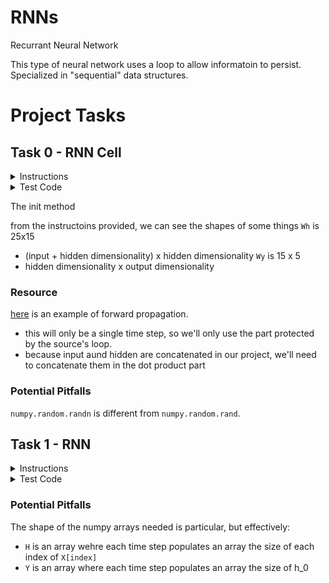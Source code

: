 # RNNs

Recurrant Neural Network

This type of neural network uses a loop to allow informatoin to persist. Specialized in "sequential" data structures.


# Project Tasks

## Task 0 - RNN Cell

<details>
    <summary>Instructions</summary>

Create the class `RNNCell` that represents a cell of a simple RNN:


* class constructor `def __init__(self, i, h, o):`

    * `i` is the dimensionality of the data

    * `h` is the dimensionality of the hidden state

    * `o` is the dimensionality of the outputs

    * Creates the public instance attributes `Wh`, `Wy`, `bh`, by that represent the weights and biases of the cell

        * `Wh` and `bh` are for the concatenated hidden state and input data

        * `Wy` and `by` are for the output

    * The weights should be initialized using a random normal distribution in the order listed above

    * The weights will be used on the right side for matrix multiplication

    * The biases should be initialized as zeros

&nbsp;

  * public instance method `def forward(self, h_prev, x_t):` that performs forward propagation for one time step

    * `x_t` is a `numpy.ndarray` of shape `(m, i)` that contains the data input for the cell

    * `m` is the batche size for the data

    * `h_prev` is a `numpy.ndarray` of shape `(m, h)` containing the previous hidden state

    * The output of the cell should use a softmax activation function

    * Returns: `h_next`, `y`

        * `h_next` is the next hidden state

        * `y` is the output of the cell

</details>


<details>
    <summary>Test Code</summary>
    $ cat 0-main.py
    #!/usr/bin/env python3

    import numpy as np
    RNNCell = __import__('0-rnn_cell').RNNCell

    np.random.seed(0)
    rnn_cell = RNNCell(10, 15, 5)
    print("Wh:", rnn_cell.Wh)
    print("Wy:", rnn_cell.Wy)
    print("bh:", rnn_cell.bh)
    print("by:", rnn_cell.by)
    rnn_cell.bh = np.random.randn(1, 15)
    rnn_cell.by = np.random.randn(1, 5)
    h_prev = np.random.randn(8, 15)
    x_t = np.random.randn(8, 10)
    h, y = rnn_cell.forward(h_prev, x_t)
    print(h.shape)
    print(h)
    print(y.shape)
    print(y)
    $ ./0-main.py
    Wh: [[ 1.76405235  0.40015721  0.97873798  2.2408932   1.86755799 -0.97727788
    0.95008842 -0.15135721 -0.10321885  0.4105985   0.14404357  1.45427351
    0.76103773  0.12167502  0.44386323]
    [ 0.33367433  1.49407907 -0.20515826  0.3130677  -0.85409574 -2.55298982
    0.6536186   0.8644362  -0.74216502  2.26975462 -1.45436567  0.04575852
    -0.18718385  1.53277921  1.46935877]
    [ 0.15494743  0.37816252 -0.88778575 -1.98079647 -0.34791215  0.15634897
    1.23029068  1.20237985 -0.38732682 -0.30230275 -1.04855297 -1.42001794
    -1.70627019  1.9507754  -0.50965218]
    [-0.4380743  -1.25279536  0.77749036 -1.61389785 -0.21274028 -0.89546656
    0.3869025  -0.51080514 -1.18063218 -0.02818223  0.42833187  0.06651722
    0.3024719  -0.63432209 -0.36274117]
    [-0.67246045 -0.35955316 -0.81314628 -1.7262826   0.17742614 -0.40178094
    -1.63019835  0.46278226 -0.90729836  0.0519454   0.72909056  0.12898291
    1.13940068 -1.23482582  0.40234164]
    [-0.68481009 -0.87079715 -0.57884966 -0.31155253  0.05616534 -1.16514984
    0.90082649  0.46566244 -1.53624369  1.48825219  1.89588918  1.17877957
    -0.17992484 -1.07075262  1.05445173]
    [-0.40317695  1.22244507  0.20827498  0.97663904  0.3563664   0.70657317
    0.01050002  1.78587049  0.12691209  0.40198936  1.8831507  -1.34775906
    -1.270485    0.96939671 -1.17312341]
    [ 1.94362119 -0.41361898 -0.74745481  1.92294203  1.48051479  1.86755896
    0.90604466 -0.86122569  1.91006495 -0.26800337  0.8024564   0.94725197
    -0.15501009  0.61407937  0.92220667]
    [ 0.37642553 -1.09940079  0.29823817  1.3263859  -0.69456786 -0.14963454
    -0.43515355  1.84926373  0.67229476  0.40746184 -0.76991607  0.53924919
    -0.67433266  0.03183056 -0.63584608]
    [ 0.67643329  0.57659082 -0.20829876  0.39600671 -1.09306151 -1.49125759
    0.4393917   0.1666735   0.63503144  2.38314477  0.94447949 -0.91282223
    1.11701629 -1.31590741 -0.4615846 ]
    [-0.06824161  1.71334272 -0.74475482 -0.82643854 -0.09845252 -0.66347829
    1.12663592 -1.07993151 -1.14746865 -0.43782004 -0.49803245  1.92953205
    0.94942081  0.08755124 -1.22543552]
    [ 0.84436298 -1.00021535 -1.5447711   1.18802979  0.31694261  0.92085882
    0.31872765  0.85683061 -0.65102559 -1.03424284  0.68159452 -0.80340966
    -0.68954978 -0.4555325   0.01747916]
    [-0.35399391 -1.37495129 -0.6436184  -2.22340315  0.62523145 -1.60205766
    -1.10438334  0.05216508 -0.739563    1.5430146  -1.29285691  0.26705087
    -0.03928282 -1.1680935   0.52327666]
    [-0.17154633  0.77179055  0.82350415  2.16323595  1.33652795 -0.36918184
    -0.23937918  1.0996596   0.65526373  0.64013153 -1.61695604 -0.02432612
    -0.73803091  0.2799246  -0.09815039]
    [ 0.91017891  0.31721822  0.78632796 -0.4664191  -0.94444626 -0.41004969
    -0.01702041  0.37915174  2.25930895 -0.04225715 -0.955945   -0.34598178
    -0.46359597  0.48148147 -1.54079701]
    [ 0.06326199  0.15650654  0.23218104 -0.59731607 -0.23792173 -1.42406091
    -0.49331988 -0.54286148  0.41605005 -1.15618243  0.7811981   1.49448454
    -2.06998503  0.42625873  0.67690804]
    [-0.63743703 -0.39727181 -0.13288058 -0.29779088 -0.30901297 -1.67600381
    1.15233156  1.07961859 -0.81336426 -1.46642433  0.52106488 -0.57578797
    0.14195316 -0.31932842  0.69153875]
    [ 0.69474914 -0.72559738 -1.38336396 -1.5829384   0.61037938 -1.18885926
    -0.50681635 -0.59631404 -0.0525673  -1.93627981  0.1887786   0.52389102
    0.08842209 -0.31088617  0.09740017]
    [ 0.39904635 -2.77259276  1.95591231  0.39009332 -0.65240858 -0.39095338
    0.49374178 -0.11610394 -2.03068447  2.06449286 -0.11054066  1.02017271
    -0.69204985  1.53637705  0.28634369]
    [ 0.60884383 -1.04525337  1.21114529  0.68981816  1.30184623 -0.62808756
    -0.48102712  2.3039167  -1.06001582 -0.1359497   1.13689136  0.09772497
    0.58295368 -0.39944903  0.37005589]
    [-1.30652685  1.65813068 -0.11816405 -0.6801782   0.66638308 -0.46071979
    -1.33425847 -1.34671751  0.69377315 -0.15957344 -0.13370156  1.07774381
    -1.12682581 -0.73067775 -0.38487981]
    [ 0.09435159 -0.04217145 -0.28688719 -0.0616264  -0.10730528 -0.71960439
    -0.81299299  0.27451636 -0.89091508 -1.15735526 -0.31229225 -0.15766702
    2.2567235  -0.70470028  0.94326072]
    [ 0.74718833 -1.18894496  0.77325298 -1.18388064 -2.65917224  0.60631952
    -1.75589058  0.45093446 -0.6840109   1.6595508   1.0685094  -0.4533858
    -0.68783761 -1.2140774  -0.44092263]
    [-0.2803555  -0.36469354  0.15670386  0.5785215   0.34965446 -0.76414392
    -1.43779147  1.36453185 -0.68944918 -0.6522936  -0.52118931 -1.84306955
    -0.477974   -0.47965581  0.6203583 ]
    [ 0.69845715  0.00377089  0.93184837  0.33996498 -0.01568211  0.16092817
    -0.19065349 -0.39484951 -0.26773354 -1.12801133  0.28044171 -0.99312361
    0.84163126 -0.24945858  0.04949498]]
    Wy: [[ 0.49383678  0.64331447 -1.57062341 -0.20690368  0.88017891]
    [-1.69810582  0.38728048 -2.25556423 -1.02250684  0.03863055]
    [-1.6567151  -0.98551074 -1.47183501  1.64813493  0.16422776]
    [ 0.56729028 -0.2226751  -0.35343175 -1.61647419 -0.29183736]
    [-0.76149221  0.85792392  1.14110187  1.46657872  0.85255194]
    [-0.59865394 -1.11589699  0.76666318  0.35629282 -1.76853845]
    [ 0.35548179  0.81451982  0.05892559 -0.18505367 -0.80764849]
    [-1.4465347   0.80029795 -0.30911444 -0.23346666  1.73272119]
    [ 0.68450111  0.370825    0.14206181  1.51999486  1.71958931]
    [ 0.92950511  0.58222459 -2.09460307  0.12372191 -0.13010695]
    [ 0.09395323  0.94304609 -2.73967717 -0.56931205  0.26990435]
    [-0.46684555 -1.41690611  0.86896349  0.27687191 -0.97110457]
    [ 0.3148172   0.82158571  0.00529265  0.8005648   0.07826018]
    [-0.39522898 -1.15942052 -0.08593077  0.19429294  0.87583276]
    [-0.11510747  0.45741561 -0.96461201 -0.78262916 -0.1103893 ]]
    bh: [[0. 0. 0. 0. 0. 0. 0. 0. 0. 0. 0. 0. 0. 0. 0.]]
    by: [[0. 0. 0. 0. 0.]]
    (8, 15)
    [[-0.99999848  0.99990248 -0.99996607 -0.99964416 -0.99988767  0.99908206
    -0.99245617  0.99774775  0.97661676 -0.99746223  0.99999904 -0.99058843
    -0.99202901 -0.99926176 -0.99999667]
    [-0.99268074  0.99986974 -0.9999067   0.26496763 -0.99999992  0.99365559
    0.99997865 -0.92923321  0.9999915   0.99999973 -0.99999416 -0.99999998
    0.99883056  0.99975776 -0.93935595]
    [-0.36902575  0.44492003 -0.99944275 -0.99995563 -0.99992097  0.99665852
    0.72379803 -0.99999326 -0.99999954  0.94773029 -0.97691994 -0.99977637
    0.99980692 -0.67651382 -0.99156369]
    [-0.39806064 -0.99999418 -0.99310123 -1.         -1.         -0.98585334
    -0.99999405 -0.86267795 -0.99999684  0.99762024  0.51839154 -0.99999769
    0.83558747 -0.9998692   0.58947407]
    [-0.99993686  0.99998677  0.81137977 -0.99854303 -0.99556855  0.99953662
    -0.85555078 -0.98745137  0.99413322 -0.85880888 -0.99999992 -0.99999995
    -0.99997633  0.99973741 -0.99869053]
    [-0.9950876   0.99994904 -0.25654338 -0.99954077 -0.90971218 -0.99698643
    0.89590124 -1.         -0.75081061 -0.99999017  0.96185436  0.99998106
    1.         -0.99885591  0.99871836]
    [ 0.99900693  0.99999998  0.99868214  1.          0.99999998  0.95036811
    0.98572661 -0.99999124  0.99999997  0.99999834 -0.99994008  0.99999994
    -0.84676252  0.9999987  -0.95978065]
    [-0.99696688 -0.999886    0.04534836 -0.9992306  -0.9739127   1.
    -0.99999982 -0.99999987 -0.99974037  0.55317951 -0.66867349  0.67942504
    0.99999786 -0.99988625 -0.70956345]]
    (8, 5)
    [[1.50328186e-01 1.29400413e-01 6.14354644e-02 2.35274383e-03
    6.56483193e-01]
    [9.94092370e-01 5.87047609e-04 4.90027791e-03 2.00413513e-04
    2.19891436e-04]
    [9.85207589e-01 2.78196514e-03 1.18935976e-02 1.11375379e-04
    5.47286326e-06]
    [9.97514909e-01 2.42656583e-03 1.15037301e-05 1.89191768e-06
    4.51297575e-05]
    [3.54722882e-02 4.82841223e-05 7.08650891e-01 2.04258139e-01
    5.15703974e-02]
    [7.82585179e-01 2.08891987e-01 6.72865883e-03 6.11072148e-04
    1.18310327e-03]
    [4.50921405e-01 9.84190850e-04 2.73752410e-02 4.67680649e-01
    5.30385145e-02]
    [3.37730695e-01 1.84532669e-05 6.57162397e-01 5.08562982e-03
    2.82459439e-06]]
    $
</details>


The init method

from the instructoins provided, we can see the shapes of some things
`Wh` is 25x15
* (input + hidden dimensionality) x hidden dimensionality
`Wy` is 15 x 5
* hidden dimensionality x output dimensionality

### Resource

[here](https://dev.to/kuthchi/understanding-and-implementing-recurrent-networks-rnns-from-scratch-in-python-46ec) is an example of forward propagation.
* this will only be a single time step, so we'll only use the part protected by the source's loop.
* because input aund hidden are concatenated in our project, we'll need to concatenate them in the dot product part

### Potential Pitfalls

`numpy.random.randn` is different from `numpy.random.rand`.

## Task 1 - RNN

<details>
    <summary>Instructions</summary>

Write the function `def rnn(rnn_cell, X, h_0):` that performs forward propagation for a simple RNN:

* `rnn_cell` is an instance of `RNNCell` that will be used for the forward propagation

* `X` is the data to be used, given as a numpy.ndarray of shape `(t, m, i)`

    * `t` is the maximum number of time steps

    * `m` is the batch size

    * `i` is the dimensionality of the data

* `h_0` is the initial hidden state, given as a `numpy.ndarray` of shape `(m, h)`

  * `h` is the dimensionality of the hidden state

* Returns: `H`, `Y`

    * `H` is a numpy.ndarray containing all of the hidden states

    * `Y` is a numpy.ndarray containing all of the outputs

</details>

<details>
    <summary>Test Code</summary>

```

$ cat 1-main.py
#!/usr/bin/env python3

import numpy as np
RNNCell = __import__('0-rnn_cell').RNNCell
rnn = __import__('1-rnn').rnn

np.random.seed(1)
rnn_cell = RNNCell(10, 15, 5)
rnn_cell.bh = np.random.randn(1, 15)
rnn_cell.by = np.random.randn(1, 5)
X = np.random.randn(6, 8, 10)
h_0 = np.zeros((8, 15))
H, Y = rnn(rnn_cell, X, h_0)
print(H.shape)
print(H)
print(Y.shape)
print(Y)
$ ./1-main.py
(7, 8, 15)
[[[ 0.          0.          0.          0.          0.
    0.          0.          0.          0.          0.
    0.          0.          0.          0.          0.        ]
  [ 0.          0.          0.          0.          0.
    0.          0.          0.          0.          0.
    0.          0.          0.          0.          0.        ]
  [ 0.          0.          0.          0.          0.
    0.          0.          0.          0.          0.
    0.          0.          0.          0.          0.        ]
  [ 0.          0.          0.          0.          0.
    0.          0.          0.          0.          0.
    0.          0.          0.          0.          0.        ]
  [ 0.          0.          0.          0.          0.
    0.          0.          0.          0.          0.
    0.          0.          0.          0.          0.        ]
  [ 0.          0.          0.          0.          0.
    0.          0.          0.          0.          0.
    0.          0.          0.          0.          0.        ]
  [ 0.          0.          0.          0.          0.
    0.          0.          0.          0.          0.
    0.          0.          0.          0.          0.        ]
  [ 0.          0.          0.          0.          0.
    0.          0.          0.          0.          0.
    0.          0.          0.          0.          0.        ]]

 [[ 0.28045646  0.31045845  0.99989202  0.99376927 -0.79365613
   -0.96748347  0.87706931  0.99999947  0.99994207  0.99846898
   -0.9998936  -0.99599063 -0.98354763  0.91448074 -0.99979356]
  [ 0.99999489  0.89822683  0.24147191 -0.9803711   0.97621493
   -0.98164731 -0.99994247  0.8986866  -0.99999887 -0.99143954
   -0.96021992  0.69187855  0.99995412 -0.99854789  0.96504703]
  [-0.99374166  0.02430002  0.99860303  0.4806379  -0.95292346
   -0.94778081  0.991254    0.99993389  0.99993849  0.99997438
    0.2696434  -0.99997511 -0.85786199  0.99935457 -0.89784401]
  [-0.99979182  0.02093496 -0.72250908  0.23679642  0.99706722
   -0.73430469  0.48017722 -0.99801748 -0.99338301 -0.76416571
    0.79033555  0.77277814  0.93892152  0.9979191   0.27925815]
  [-0.08989532  0.72431641 -0.9834093  -0.97786125  0.99273298
    0.0648553   0.84989032 -0.99598787  0.9715782  -0.99881274
   -0.99824865 -0.927426   -0.90669173 -0.99667088  0.22362337]
  [ 0.99999349  0.99907395 -0.7328029  -0.82304935 -0.99840166
    0.39011906 -0.97274826  0.93085651  0.96715781  0.99934149
   -0.89743926 -0.99989968  0.99999499 -0.9992797   0.99999925]
  [ 0.99888157  0.94903062  0.6019996  -0.75694962  0.9791763
   -0.99782011 -0.98474459  0.99223421 -0.13680496  0.99841024
   -0.84903426 -0.99979527  0.9954165  -0.98588104  0.98710578]
  [-0.94010273  0.97958914  0.98473426  0.99992105  0.9942734
   -0.99992946 -0.96419606  0.87329534 -0.99969588 -0.84355236
   -0.99990703 -0.15378654 -0.99639429  0.99933908 -0.99999999]]

 [[ 0.9815382   0.99975809 -0.99999611 -0.99889033  0.99999956
   -0.73199948 -0.99997184 -0.99999878 -0.99999997  0.16158584
   -0.12582106  0.57804071 -0.36649548 -0.96993281  0.99996427]
  [ 1.          0.96687647 -0.9999892  -0.99999959 -0.98924235
   -0.89048619 -0.81080926  0.99914494  0.9998444  -0.46987305
    0.99999997 -0.8528737   0.99999703  0.97480799  0.99999998]
  [ 0.42638934  0.99993147 -0.98858238  0.65298896 -0.89179354
    0.93632617 -0.99999792 -0.97639015 -0.98939696  0.99984502
   -0.99998672 -0.9923783  -0.99894376  0.99960725  0.99997181]
  [ 0.98772319 -0.96799441  0.99999999 -0.27872584  0.85383884
   -0.8958682   0.06974888  1.          0.9799729  -0.99885011
   -0.99699069  0.4808139   0.99999974 -0.99968142 -0.97519996]
  [ 0.9999942   0.9999832  -0.99083785 -0.99983663 -0.13661462
    0.99681593 -0.99955258 -0.99878508 -0.99999632  0.9837929
    0.95365885  0.71883932  0.99994997 -0.20605515  0.9860499 ]
  [-0.9997258  -0.70631316 -0.99997618 -0.79925605  0.76156785
   -0.99924321  0.99995866 -0.99999192 -0.99851465  0.99995641
    0.99999921 -0.99825848  0.56082086  0.99972991  0.99214777]
  [-0.97776349  0.98531597 -0.98603718 -0.99997529 -0.99877658
   -0.99846643  0.99990333  0.99998432  0.99999995  0.97310843
    0.99957781 -0.99999256 -0.9928038   0.99999749 -0.99971894]
  [-0.58848448  0.99999996  0.94813681 -0.99985365  0.9987632
   -0.99787217 -0.99999009  0.99999991 -0.70731186 -0.49599127
   -0.99999292 -0.53067278  0.4024293  -0.99915486 -0.67705857]]

 [[ 0.02159932 -0.05766207 -0.94671164 -0.99952243  0.99023373
   -0.99813696  0.98165231  0.95986812  0.73822398 -0.99979411
    0.99986866  0.91883766  0.9319941   0.90178918 -0.99832848]
  [ 0.99576182 -1.          0.86495505  0.98717356  0.14114621
   -0.97843701  1.         -0.60102639  0.99999885 -0.57861717
   -0.98868325 -0.99999997 -0.99999699 -0.69776196  0.99987619]
  [-0.55280313  0.99976263  0.99988335 -0.999997    0.99237028
   -0.99309361 -0.9999836   0.98585978  0.99983873  0.32184158
    0.99234585 -0.99995741 -0.047329   -0.99984502  0.79266748]
  [ 0.99980497  0.99998602 -0.99740112 -0.13760479  0.99965104
   -0.99999817 -0.87675883  0.49148907 -1.          0.7377697
    0.40436698  0.90998368  0.99989247  0.83571544 -0.95175215]
  [-0.99999984  0.74499587  0.11261136  0.99998851  0.66476238
   -0.99992827  0.77148665  0.84746372  0.72194754 -0.5670646
    0.99999972 -0.94629     0.99999989  0.97452966  0.88199388]
  [ 0.94859395  0.99983854  0.99197782  0.95895055  0.99796328
   -0.97890206 -0.99998505  0.95152523 -0.17100548 -0.89926769
   -0.99999915 -0.41555534  1.         -0.99957806 -0.99986577]
  [ 0.83180133  0.89324935 -0.99944177  0.99187644  0.99998602
   -0.99662278 -0.99993212 -0.64624145 -1.          0.35314965
   -0.99999639 -0.39302021 -0.99986923 -0.56620403  0.78013651]
  [-0.87272308  0.99999776 -0.99641196 -0.99995886  0.98727232
   -0.99997324 -0.99998595  0.99999381 -0.91757624 -0.98401138
   -0.99995904  0.98699872 -0.99999997  1.         -0.99999795]]

 [[ 0.99973886  0.99132092 -0.63798222  0.99999984  0.99763983
   -0.99770045  0.92359832  0.99950424 -0.99999996 -0.99924437
   -0.99987421  0.90362999  0.99997099 -0.99292097  0.99850743]
  [ 0.92764281 -0.44729884  0.53546242 -0.99999879 -0.91734635
    0.99976384 -0.05921623 -1.         -0.96364256  0.71184662
    0.99999792  0.33194123  0.62158957  0.99999966 -0.99126856]
  [-0.99984019  0.987753    0.99950054 -0.93855015 -0.97806637
   -0.99103239 -0.99987339  1.          0.94280891  0.99654101
    0.93116071 -0.99994871 -0.99995264  0.99999628 -0.99998721]
  [-0.95371495  0.94934198 -0.96334859  0.56366756  0.99989258
   -0.99999997  0.99999982  0.99995748  0.9996443  -0.99999822
   -0.99996934 -0.999464   -0.99960469  0.59891462  0.99636704]
  [-0.9996027  -0.30383752  0.99999901  0.92225063  0.84680583
    0.85076494  0.9549862   0.99629471  0.99996193 -0.92100452
   -0.99996395 -0.95870281 -0.31280611 -0.04465962 -0.93219184]
  [ 0.99961341  0.99999987  0.86089999 -0.99980201  0.99996125
   -1.         -0.99593006  0.99999861 -0.9996089   0.99998952
   -0.99984119 -0.99995972 -0.73018449  0.99659812 -0.32810449]
  [ 0.49499662  0.94878701  0.99998349 -0.99999992  0.93379934
   -0.96794208  0.98152386  0.99999881  0.99985026 -0.98271635
    0.98016441  0.66655832 -0.36553736 -0.88051456 -0.99999605]
  [-0.98906341  1.         -0.9990707   0.56028665  0.99977379
   -0.9999998   0.81034224  0.99999838 -0.96947611 -0.28188414
   -1.         -0.72740659 -0.99997677 -0.99986566 -0.99949994]]

 [[-0.99938611  0.99999992  0.99813296 -0.99991354 -0.90570141
   -0.99999959  0.99847095  0.99998858 -0.99972975  0.96599203
    0.99989105  0.99998407  0.99992     0.99999936 -0.99999991]
  [-0.71719667 -0.88874829 -0.99999958  0.82287298  0.99999962
   -0.99962592 -0.90300796 -0.99999999  0.99233587 -0.99999978
   -0.99960591 -0.99997517 -0.94404022 -0.95862619  0.99999817]
  [-0.96449187 -0.74738847 -0.99966005  0.05593934  0.91594293
   -0.77541434 -0.99818207  0.98403668 -0.99998974  0.99412781
   -0.99991264 -0.99990515 -0.78348295 -0.99992008  0.99998808]
  [ 0.9058035   0.96669291  0.98574722 -0.99999363  0.83068998
    0.99665673  0.9839001  -0.71499509 -0.28285442 -0.9932421
   -0.99993026  0.85980809 -0.99998982  0.93679885 -0.99631899]
  [-0.74371926  0.99868899  0.02380641 -0.99990951  0.83917959
    0.99982723 -0.98293373 -0.9953362   0.40475569 -0.46463964
   -0.99997256 -0.22627056 -0.99771933  0.99995235  0.99975447]
  [ 0.99956181 -0.57223021 -1.         -1.          0.99961364
    0.20530549  0.99999082 -0.80890552  1.         -0.99926037
   -0.99353919 -0.99999997 -0.99890894 -0.99993789  1.        ]
  [ 1.         -0.88851657 -0.99936741 -0.93368475 -0.99858243
   -0.8420648  -0.49278096  0.99999939 -0.9987008   0.66207558
   -0.99940121 -0.98451163 -0.64710583  0.91651861  0.99999565]
  [-0.92335828  0.9999984  -0.99921281 -0.99999848  0.99987883
    0.14368028 -0.83952698  0.33506722 -0.99983511 -0.71454207
   -0.99094859  0.99998169 -0.93897545  0.94914723 -0.99999569]]

 [[ 0.81091007  0.99999978 -0.99998584  0.99999927 -0.94066741
   -0.99988382 -0.99999856  0.99999999  0.32992442  0.99999663
   -0.99986172 -0.94084609  0.99996864 -0.93731369  0.9981379 ]
  [ 0.99666395  0.95060637  0.99999853 -0.99991407 -0.33407483
    0.9999924  -0.99848749 -0.99959001 -0.99942914 -0.99999891
    0.47030998  0.99925872 -0.99454294  0.98317593 -0.9999999 ]
  [ 0.99999389 -0.9999719   0.54181066 -0.99998821  0.70840716
    0.99305167  0.99917166  0.99977397  0.9999967   0.53627041
   -0.99883948  0.56148125  0.65566993  0.18684821 -0.99994887]
  [-0.97778943  0.99999991 -0.37748688 -0.99852086 -0.96325587
   -0.99993016  0.52183541  0.99999989  0.99865056  0.96606915
   -0.99970049 -0.99999344 -0.99955457  0.91387983 -0.92541392]
  [-0.33524436 -0.99228988  0.99053526 -0.9999978   0.56645869
    0.98686703  0.97420129  0.99971929  0.99999994 -0.99885937
   -0.99998253 -0.99966099 -0.99986669 -0.98748643  0.99519547]
  [ 0.99999936  0.88242893  0.99972709 -0.99989659 -0.98646752
    0.98350029  0.91751893  0.99807048  0.77214128  0.99575033
    0.99511003 -0.99817847  0.93593858 -0.96661803 -0.99999965]
  [ 0.99999871  0.98706162 -0.99962856 -0.99999997  0.99299962
   -0.99991992 -0.37353737 -0.99861834  0.80033388 -0.999521
   -0.99645465 -0.99995551 -0.99997417 -0.99960322 -0.99937268]
  [-0.97563483  1.          0.86680386  0.9478412   0.85215271
   -0.99999729 -0.99879042  1.          0.05365269 -0.98268965
   -1.         -0.6138904  -0.99999967 -0.93869083 -0.99999815]]]
(6, 8, 5)
[[[6.02764349e-04 9.78573782e-01 1.46585015e-03 1.93515759e-02
   6.02762159e-06]
  [6.12269689e-01 6.29839290e-02 1.62654094e-01 7.93670905e-06
   1.62084351e-01]
  [1.99736920e-03 5.22377931e-02 4.67547169e-02 8.99000614e-01
   9.50642515e-06]
  [7.11110766e-02 3.27336483e-07 2.32458061e-03 9.56977764e-02
   8.30866239e-01]
  [1.41053218e-01 1.71447100e-05 2.34415896e-01 2.34153123e-01
   3.90360618e-01]
  [1.68918850e-05 9.85785166e-01 1.40916427e-02 1.76315123e-05
   8.86681940e-05]
  [2.18270168e-02 5.06723004e-01 1.28214688e-01 5.94005471e-06
   3.43229351e-01]
  [6.42820710e-01 1.14977041e-01 2.07116979e-02 2.21259809e-01
   2.30741223e-04]]

 [[4.27688402e-02 1.28547418e-04 7.02097080e-05 2.87816217e-07
   9.57032115e-01]
  [8.77512203e-02 1.45722683e-01 7.30047202e-01 3.60173974e-02
   4.61497335e-04]
  [1.88771525e-02 7.18871246e-01 1.12523544e-04 6.46568826e-02
   1.97482196e-01]
  [4.02519423e-04 2.77138307e-02 9.71758006e-01 1.00608781e-04
   2.50347609e-05]
  [1.68081359e-03 1.19914660e-03 6.22096569e-05 7.52586383e-06
   9.97050304e-01]
  [1.65623211e-03 1.84309538e-09 7.04837061e-05 1.22898450e-03
   9.97044298e-01]
  [3.31019436e-02 2.19904501e-03 1.67712781e-02 9.47869654e-01
   5.80793423e-05]
  [3.88821566e-01 7.46006953e-02 5.26187330e-01 1.44664463e-03
   8.94376411e-03]]

 [[1.27127879e-01 2.55178577e-05 7.11422168e-01 1.59518772e-01
   1.90566283e-03]
  [1.92396643e-02 5.66697620e-02 8.69674118e-01 2.62530433e-02
   2.81634123e-02]
  [1.95622455e-03 4.56324338e-04 9.97387793e-01 5.67342097e-05
   1.42923666e-04]
  [3.23852787e-01 2.73246507e-01 9.69547485e-04 2.74693676e-04
   4.01656465e-01]
  [2.63927720e-03 2.30597523e-05 2.89829584e-01 7.06800178e-01
   7.07901653e-04]
  [5.87307049e-04 9.94837879e-01 4.52722586e-03 1.80139545e-05
   2.95742406e-05]
  [8.48929070e-02 1.99892283e-01 4.75633094e-04 7.49325498e-05
   7.14664244e-01]
  [9.86862092e-01 3.15973762e-04 4.59252609e-03 8.07840715e-03
   1.51000779e-04]]

 [[1.50251289e-01 1.13349048e-01 3.97280374e-02 2.10540508e-04
   6.96461085e-01]
  [1.20501119e-01 1.26276637e-01 2.32078711e-03 7.33183198e-02
   6.77583136e-01]
  [6.83492105e-02 5.12578287e-01 1.99424597e-01 2.19638835e-01
   9.06990368e-06]
  [1.61749503e-02 1.24393171e-05 2.33386499e-01 7.50178542e-01
   2.47569293e-04]
  [1.29383732e-05 1.39683586e-04 2.26281663e-01 7.73565165e-01
   5.50060522e-07]
  [8.44947562e-01 1.20867399e-01 7.94345461e-04 6.71232740e-05
   3.33235706e-02]
  [2.44169572e-01 2.20121690e-03 7.51974640e-01 1.15433455e-03
   5.00236697e-04]
  [5.54985544e-01 1.07253256e-01 9.29988727e-02 2.17693424e-01
   2.70689034e-02]]

 [[8.88640162e-01 1.56698297e-02 5.87276466e-03 3.38939050e-02
   5.59233387e-02]
  [7.20440165e-04 1.51107080e-04 9.69401595e-01 2.89622444e-02
   7.64613664e-04]
  [5.18213410e-03 7.88054298e-02 9.01350047e-01 1.23750625e-03
   1.34248832e-02]
  [8.67188767e-01 5.99752369e-05 3.99155126e-04 2.91664829e-02
   1.03185620e-01]
  [1.56583601e-01 1.29704780e-05 6.58342234e-02 6.60285309e-01
   1.17283896e-01]
  [3.20428542e-02 2.90915538e-05 7.04098394e-01 2.05593966e-02
   2.43270264e-01]
  [1.10339169e-01 8.64722134e-01 1.87112048e-02 1.84963618e-03
   4.37785621e-03]
  [8.91331225e-01 3.16632800e-04 5.87351108e-03 9.84343760e-02
   4.04425538e-03]]

 [[9.08880658e-07 9.99908252e-01 8.69753930e-05 4.21788139e-07
   3.44145611e-06]
  [9.75097062e-01 1.50206450e-02 2.12500754e-04 6.04149827e-03
   3.62829443e-03]
  [9.18773353e-04 1.90293262e-02 9.61409118e-01 1.48018825e-02
   3.84089978e-03]
  [6.39729040e-02 3.61861035e-02 3.21801012e-02 8.67488783e-01
   1.72107765e-04]
  [1.92204055e-05 2.30711346e-06 9.98321849e-01 1.65511248e-03
   1.51079814e-06]
  [1.94110352e-04 9.72377591e-01 2.60185598e-02 1.17648609e-03
   2.33252810e-04]
  [8.89470463e-01 5.79353700e-03 2.44302401e-02 6.32135155e-03
   7.39844085e-02]
  [1.46229725e-02 6.28168571e-01 3.38577126e-01 1.86234640e-02
   7.86667391e-06]]]
$
```

</details>

### Potential Pitfalls

The shape of the numpy arrays needed is particular, but effectively:

* `H` is an array wehre each time step populates an array the size of each index of `X[index]`
* `Y` is an array where each time step populates an array the size of h_0
